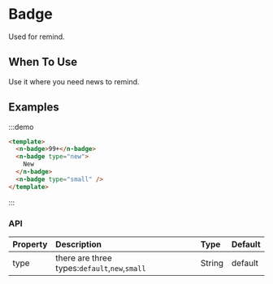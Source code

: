 
# Badge

Used for remind.

## When To Use

Use it where you need news to remind.

## Examples

:::demo
```html
<template>
  <n-badge>99+</n-badge>
  <n-badge type="new">
    New
  </n-badge>
  <n-badge type="small" />
</template>
```
:::

### API

| Property | Description | Type | Default |
| :--- | :--- | :--- | :--- |
| type | there are three types:`default`,`new`,`small` | String | default |